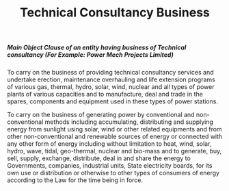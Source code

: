 ﻿---
title: "Technical Consultancy Business"
weight: 366
layout: docs
---

##### Main Object Clause of an entity having business of Technical consultancy (For Example: Power Mech Projects Limited)


To carry on the business of providing technical consultancy services and undertake erection, maintenance overhauling and life extension programs of various gas, thermal, hydro, solar, wind, nuclear and all types of power plants of various capacities and to manufacture, deal and trade in the spares, components and equipment used in these types of power stations.

To carry on the business of generating power by conventional and non-conventional methods including accumulating, distributing and supplying energy from sunlight using solar, wind or other related equipments and from other non-conventional and renewable sources of energy or connected with any other form of energy including without limitation to heat, wind, solar, hydro, wave, tidal, geo-thermal, nuclear and bio-mass and to generate, buy, sell, supply, exchange, distribute, deal in and share the energy to Governments, companies, industrial units, State electricity boards, for its own use or distribution or otherwise to other types of consumers of energy according to the Law for the time being in force.
